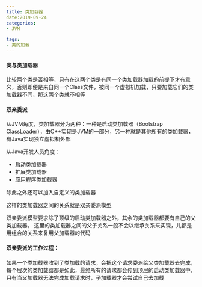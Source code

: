 ```yaml
---
title: 类加载器
date:2019-09-24
categories: 
- JVM

tags:
- 类的加载
---
```


#### 类与类加载器
比较两个类是否相等，只有在这两个类是有同一个类加载器加载的前提下才有意义，否则即便是来自同一个Class文件，被同一个虚拟机加载，只要加载它们的类加载器不同，那这两个类就不相等

#### 双亲委派

从JVM角度，类加载器分为两种：一种是启动类加载器（Bootstrap ClassLoader），由C++实现是JVM的一部分，另一种就是其他所有的类加载器，有Java实现独立虚拟机外部

<!--more-->

从Java开发人员角度：
- 启动类加载器
- 扩展类加载器
- 应用程序类加载器

除此之外还可以加入自定义的类加载器

这样的类加载器之间的关系就是双亲委派模型

双亲委派模型要求除了顶级的启动类加载器之外，其余的类加载器都要有自己的父类加载器。 这里的类加载器之间的父子关系一般不会以继承关系来实现，儿都是用组合的关系来复用父加载器的代码

#### 双亲委派的工作过程：
如果一个类加载器收到了类加载的请求，会把这个请求委派给父类加载器去完成，每个层次的类加载器都是如此，最终所有的请求都会传到顶层的启动类加载器中，只有当父加载器无法完成加载请求时，子加载器才会尝试自己去加载
